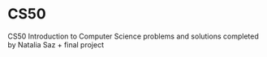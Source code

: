 # CS50

CS50 Introduction to Computer Science problems and solutions completed by Natalia Saz + final project
